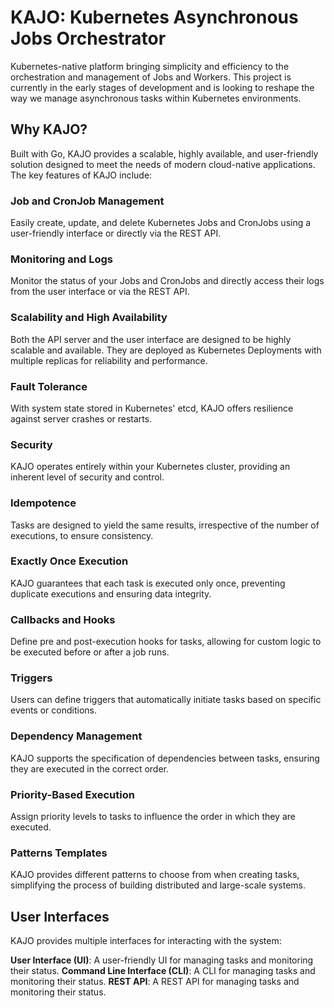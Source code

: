 # KAJO: Kubernetes Asynchronous Jobs Orchestrator

Kubernetes-native platform bringing simplicity and efficiency to the orchestration and management of Jobs and Workers. This project is currently in the early stages of development and is looking to reshape the way we manage asynchronous tasks within Kubernetes environments.

## Why KAJO?

Built with Go, KAJO provides a scalable, highly available, and user-friendly solution designed to meet the needs of modern cloud-native applications. The key features of KAJO include:

### Job and CronJob Management
Easily create, update, and delete Kubernetes Jobs and CronJobs using a user-friendly interface or directly via the REST API.

### Monitoring and Logs
Monitor the status of your Jobs and CronJobs and directly access their logs from the user interface or via the REST API.

### Scalability and High Availability
Both the API server and the user interface are designed to be highly scalable and available. They are deployed as Kubernetes Deployments with multiple replicas for reliability and performance.

### Fault Tolerance
With system state stored in Kubernetes' etcd, KAJO offers resilience against server crashes or restarts.

### Security
KAJO operates entirely within your Kubernetes cluster, providing an inherent level of security and control.

### Idempotence
Tasks are designed to yield the same results, irrespective of the number of executions, to ensure consistency.

### Exactly Once Execution
KAJO guarantees that each task is executed only once, preventing duplicate executions and ensuring data integrity.

### Callbacks and Hooks
Define pre and post-execution hooks for tasks, allowing for custom logic to be executed before or after a job runs.

### Triggers
Users can define triggers that automatically initiate tasks based on specific events or conditions.

### Dependency Management
KAJO supports the specification of dependencies between tasks, ensuring they are executed in the correct order.

### Priority-Based Execution
Assign priority levels to tasks to influence the order in which they are executed.

### Patterns Templates
KAJO provides different patterns to choose from when creating tasks, simplifying the process of building distributed and large-scale systems.

## User Interfaces
KAJO provides multiple interfaces for interacting with the system:

**User Interface (UI)**: A user-friendly UI for managing tasks and monitoring their status.
**Command Line Interface (CLI)**: A CLI for managing tasks and monitoring their status.
**REST API**: A REST API for managing tasks and monitoring their status.